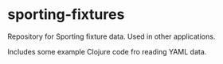 # sporting-fixtures
Repository for Sporting fixture data. Used in other applications.

Includes some example Clojure code fro reading YAML data.